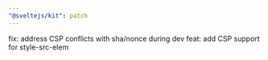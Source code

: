 ```yaml
---
"@sveltejs/kit": patch
---
```


fix: address CSP conflicts with sha/nonce during dev
feat: add CSP support for style-src-elem 
